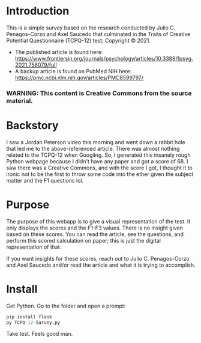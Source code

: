 # Introduction
This is a simple survey based on the research conducted by Julio C. Penagos-Corzo and Axel Saucedo that culminated in the Traits of Creative Potential Questionnaire (TCPQ-12) test; Copyright © 2021.
- The published article is found here: https://www.frontiersin.org/journals/psychology/articles/10.3389/fpsyg.2021.756079/full
- A backup article is found on PubMed NIH  here: https://pmc.ncbi.nlm.nih.gov/articles/PMC8599797/

### WARNING: This content is Creative Commons from the source material.

# Backstory
I saw a Jordan Peterson video this morning and went down a rabbit hole that led me to the above-referenced article. There was almost nothing related to the TCPQ-12 when Googling. So, I generated this insanely rough Python webpage because I didn't have any paper and got a score of 68. I saw there was a Creative Commons, and with the score I got, I thought it to ironic not to be the first to throw some code into the ether given the subject matter and the F1 questions lol.

# Purpose
The purpose of this webapp is to give a visual representation of the test. It only displays the scores and the F1-F3 values. There is no insight given based on these scores. You can read the article, see the questions, and perform this scored calculation on paper; this is just the digital representation of that.

If you want insights for these scores, reach out to Julio C. Penagos-Corzo and Axel Saucedo and/or read the article and what it is trying to accomplish.

# Install
Get Python. Go to the folder and open a prompt:
```python
pip install flask
py TCPQ-12-Survey.py
```
Take test. Feels good man.
